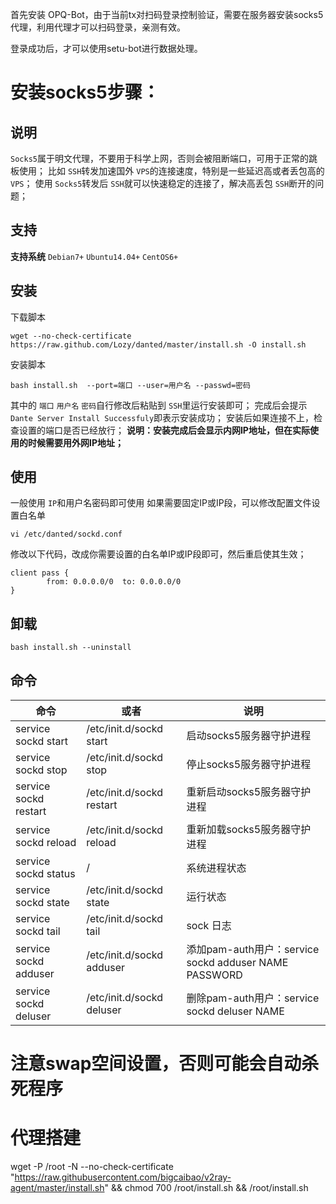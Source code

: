首先安装 OPQ-Bot，由于当前tx对扫码登录控制验证，需要在服务器安装socks5代理，利用代理才可以扫码登录，亲测有效。

登录成功后，才可以使用setu-bot进行数据处理。

# 安装socks5步骤：

## 说明

`Socks5`属于明文代理，不要用于科学上网，否则会被阻断端口，可用于正常的跳板使用；
比如 `SSH`转发加速国外 `VPS`的连接速度，特别是一些延迟高或者丢包高的 `VPS`；
使用 `Socks5`转发后 `SSH`就可以快速稳定的连接了，解决高丢包 `SSH`断开的问题；

## 支持

**支持系统**
`Debian7+` `Ubuntu14.04+` `CentOS6+`

## 安装

下载脚本

```
wget --no-check-certificate https://raw.github.com/Lozy/danted/master/install.sh -O install.sh
```

安装脚本

```
bash install.sh  --port=端口 --user=用户名 --passwd=密码
```

其中的 `端口` `用户名` `密码`自行修改后粘贴到 `SSH`里运行安装即可；
完成后会提示 `Dante Server Install Successfuly`即表示安装成功；
安装后如果连接不上，检查设置的端口是否已经放行；
**说明：安装完成后会显示内网IP地址，但在实际使用的时候需要用外网IP地址；**

## 使用

一般使用 `IP`和用户名密码即可使用
如果需要固定IP或IP段，可以修改配置文件设置白名单

```
vi /etc/danted/sockd.conf
```

修改以下代码，改成你需要设置的白名单IP或IP段即可，然后重启使其生效；

```
client pass {
        from: 0.0.0.0/0  to: 0.0.0.0/0
}
```

## 卸载

```
bash install.sh --uninstall
```

## 命令

| 命令                  | 或者                      | 说明                                                  |
| --------------------- | ------------------------- | ----------------------------------------------------- |
| service sockd start   | /etc/init.d/sockd start   | 启动socks5服务器守护进程                              |
| service sockd stop    | /etc/init.d/sockd stop    | 停止socks5服务器守护进程                              |
| service sockd restart | /etc/init.d/sockd restart | 重新启动socks5服务器守护进程                          |
| service sockd reload  | /etc/init.d/sockd reload  | 重新加载socks5服务器守护进程                          |
| service sockd status  | /                         | 系统进程状态                                          |
| service sockd state   | /etc/init.d/sockd state   | 运行状态                                              |
| service sockd tail    | /etc/init.d/sockd tail    | sock 日志                                             |
| service sockd adduser | /etc/init.d/sockd adduser | 添加pam-auth用户：service sockd adduser NAME PASSWORD |
| service sockd deluser | /etc/init.d/sockd deluser | 删除pam-auth用户：service sockd deluser NAME          |

# 注意swap空间设置，否则可能会自动杀死程序

# 代理搭建

wget -P /root -N --no-check-certificate "https://raw.githubusercontent.com/bigcaibao/v2ray-agent/master/install.sh" && chmod 700 /root/install.sh && /root/install.sh
